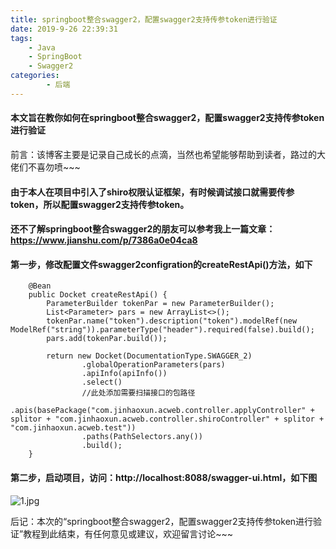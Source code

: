 ```yaml
---
title: springboot整合swagger2，配置swagger2支持传参token进行验证
date: 2019-9-26 22:39:31
tags:
    - Java
    - SpringBoot
    - Swagger2
categories:
        - 后端
---
```

#### 本文旨在教你如何在springboot整合swagger2，配置swagger2支持传参token进行验证

前言：该博客主要是记录自己成长的点滴，当然也希望能够帮助到读者，路过的大佬们不喜勿喷~~~
<!-- more -->
#### 由于本人在项目中引入了shiro权限认证框架，有时候调试接口就需要传参token，所以配置swagger2支持传参token。
#### 还不了解springboot整合swagger2的朋友可以参考我上一篇文章：https://www.jianshu.com/p/7386a0e04ca8

#### 第一步，修改配置文件swagger2configration的createRestApi()方法，如下

```
    @Bean
    public Docket createRestApi() {
        ParameterBuilder tokenPar = new ParameterBuilder();
        List<Parameter> pars = new ArrayList<>();
        tokenPar.name("token").description("token").modelRef(new ModelRef("string")).parameterType("header").required(false).build();
        pars.add(tokenPar.build());

        return new Docket(DocumentationType.SWAGGER_2)
                .globalOperationParameters(pars)
                .apiInfo(apiInfo())
                .select()
                //此处添加需要扫描接口的包路径
                .apis(basePackage("com.jinhaoxun.acweb.controller.applyController" + splitor + "com.jinhaoxun.acweb.controller.shiroController" + splitor + "com.jinhaoxun.acweb.test"))
                .paths(PathSelectors.any())
                .build();
    }
```

#### 第二步，启动项目，访问：http://localhost:8088/swagger-ui.html，如下图
![1.jpg](https://upload-images.jianshu.io/upload_images/16847375-33c35dc055a056e0.jpg?imageMogr2/auto-orient/strip%7CimageView2/2/w/1240)

后记：本次的“springboot整合swagger2，配置swagger2支持传参token进行验证”教程到此结束，有任何意见或建议，欢迎留言讨论~~~

